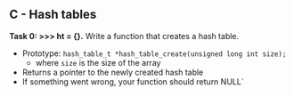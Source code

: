## C - Hash tables

**Task 0: >>> ht = {}.**
Write a function that creates a hash table.
- Prototype: `hash_table_t *hash_table_create(unsigned long int size);`
	- where `size` is the size of the array
- Returns a pointer to the newly created hash table
- If something went wrong, your function should return NULL`
